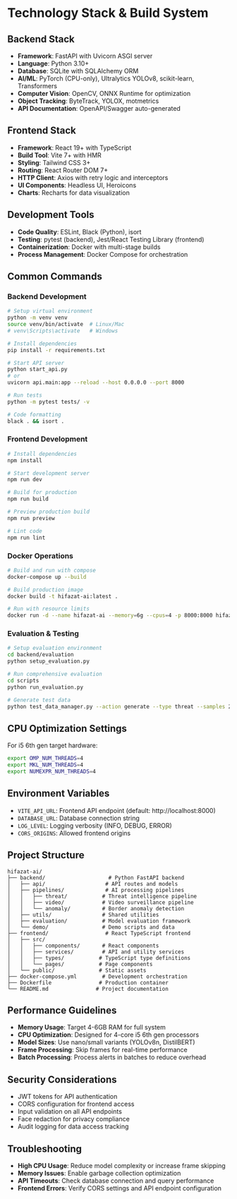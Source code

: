 # Technology Stack & Build System

## Backend Stack
- **Framework**: FastAPI with Uvicorn ASGI server
- **Language**: Python 3.10+
- **Database**: SQLite with SQLAlchemy ORM
- **AI/ML**: PyTorch (CPU-only), Ultralytics YOLOv8, scikit-learn, Transformers
- **Computer Vision**: OpenCV, ONNX Runtime for optimization
- **Object Tracking**: ByteTrack, YOLOX, motmetrics
- **API Documentation**: OpenAPI/Swagger auto-generated

## Frontend Stack
- **Framework**: React 19+ with TypeScript
- **Build Tool**: Vite 7+ with HMR
- **Styling**: Tailwind CSS 3+
- **Routing**: React Router DOM 7+
- **HTTP Client**: Axios with retry logic and interceptors
- **UI Components**: Headless UI, Heroicons
- **Charts**: Recharts for data visualization

## Development Tools
- **Code Quality**: ESLint, Black (Python), isort
- **Testing**: pytest (backend), Jest/React Testing Library (frontend)
- **Containerization**: Docker with multi-stage builds
- **Process Management**: Docker Compose for orchestration

## Common Commands

### Backend Development
```bash
# Setup virtual environment
python -m venv venv
source venv/bin/activate  # Linux/Mac
# venv\Scripts\activate   # Windows

# Install dependencies
pip install -r requirements.txt

# Start API server
python start_api.py
# or
uvicorn api.main:app --reload --host 0.0.0.0 --port 8000

# Run tests
python -m pytest tests/ -v

# Code formatting
black . && isort .
```

### Frontend Development
```bash
# Install dependencies
npm install

# Start development server
npm run dev

# Build for production
npm run build

# Preview production build
npm run preview

# Lint code
npm run lint
```

### Docker Operations
```bash
# Build and run with compose
docker-compose up --build

# Build production image
docker build -t hifazat-ai:latest .

# Run with resource limits
docker run -d --name hifazat-ai --memory=6g --cpus=4 -p 8000:8000 hifazat-ai:latest
```

### Evaluation & Testing
```bash
# Setup evaluation environment
cd backend/evaluation
python setup_evaluation.py

# Run comprehensive evaluation
cd scripts
python run_evaluation.py

# Generate test data
python test_data_manager.py --action generate --type threat --samples 200
```

## CPU Optimization Settings
For i5 6th gen target hardware:
```bash
export OMP_NUM_THREADS=4
export MKL_NUM_THREADS=4
export NUMEXPR_NUM_THREADS=4
```

## Environment Variables
- `VITE_API_URL`: Frontend API endpoint (default: http://localhost:8000)
- `DATABASE_URL`: Database connection string
- `LOG_LEVEL`: Logging verbosity (INFO, DEBUG, ERROR)
- `CORS_ORIGINS`: Allowed frontend origins

## Project Structure
```
hifazat-ai/
├── backend/                    # Python FastAPI backend
│   ├── api/                   # API routes and models
│   ├── pipelines/             # AI processing pipelines
│   │   ├── threat/           # Threat intelligence pipeline
│   │   ├── video/            # Video surveillance pipeline
│   │   └── anomaly/          # Border anomaly detection
│   ├── utils/                # Shared utilities
│   ├── evaluation/           # Model evaluation framework
│   └── demo/                 # Demo scripts and data
├── frontend/                  # React TypeScript frontend
│   ├── src/
│   │   ├── components/       # React components
│   │   ├── services/         # API and utility services
│   │   ├── types/           # TypeScript type definitions
│   │   └── pages/           # Page components
│   └── public/              # Static assets
├── docker-compose.yml        # Development orchestration
├── Dockerfile               # Production container
└── README.md               # Project documentation
```

## Performance Guidelines
- **Memory Usage**: Target 4-6GB RAM for full system
- **CPU Optimization**: Designed for 4-core i5 6th gen processors
- **Model Sizes**: Use nano/small variants (YOLOv8n, DistilBERT)
- **Frame Processing**: Skip frames for real-time performance
- **Batch Processing**: Process alerts in batches to reduce overhead

## Security Considerations
- JWT tokens for API authentication
- CORS configuration for frontend access
- Input validation on all API endpoints
- Face redaction for privacy compliance
- Audit logging for data access tracking

## Troubleshooting
- **High CPU Usage**: Reduce model complexity or increase frame skipping
- **Memory Issues**: Enable garbage collection optimization
- **API Timeouts**: Check database connection and query performance
- **Frontend Errors**: Verify CORS settings and API endpoint configuration